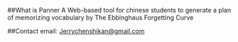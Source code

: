 ##What is Panner
A Web-based tool for chinese students to generate a plan of memorizing vocabulary by The Ebbinghaus Forgetting Curve

##Contact
email: Jerrychenshikan@gmail.com
